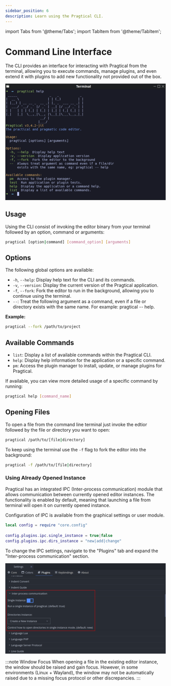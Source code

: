 ```yaml
---
sidebar_position: 6
description: Learn using the Pragtical CLI.
---
```


import Tabs from '@theme/Tabs';
import TabItem from '@theme/TabItem';

# Command Line Interface

The CLI provides an interface for interacting with Pragtical from the terminal,
allowing you to execute commands, manage plugins, and even extend it with
plugins to add new functionality not provided out of the box.

![Command Line Interface][1]

## Usage

Using the CLI consist of invoking the editor binary from your terminal followed
by an option, command or arguments:

```sh
pragtical [option|command] [command_option] [arguments]
```

## Options

The following global options are available:

* `-h`, `--help`: Display help text for the CLI and its commands.
* `-v`, `--version`: Display the current version of the Pragtical application.
* `-f`, `--fork`: Fork the editor to run in the background, allowing you to continue using the terminal.
* `--`: Treat the following argument as a command, even if a file or directory exists with the same name. For example: pragtical -- help.

**Example:**

```sh
pragtical --fork /path/to/project
```

## Available Commands

* `list`: Display a list of available commands within the Pragtical CLI.
* `help`: Display help information for the application or a specific command.
* `pm`: Access the plugin manager to install, update, or manage plugins for Pragtical.

If available, you can view more detailed usage of a specific command by running:

```sh
pragtical help [command_name]
```

## Opening Files

To open a file from the command line terminal just invoke the edtior followed
by the file or directory you want to open:

```sh
pragtical /path/to/[file|directory]
```

To keep using the terminal use the `-f` flag to fork the editor into the
background:

```sh
pragtical -f /path/to/[file|directory]
```

### Using Already Opened Instance

Pragtical has an integrated IPC (Inter-process communication) module that
allows communication between currently opened editor instances. The functionality
is enabled by default, meaning that launching a file from terminal will open it
on currently opened instance.

Configuration of IPC is available from the graphical settings or user module.

<Tabs groupId="configuration">
  <TabItem value="user-module" label="User Module">

```lua
local config = require "core.config"

config.plugins.ipc.single_instance = true|false
config.plugins.ipc.dirs_instance = "new|add|change"
```

  </TabItem>
  <TabItem value="settings-ui" label="Settings UI" default>

To change the IPC settings, navigate to the "Plugins" tab
and expand the "Inter-process communication" section.

![IPC Settings][2]

  </TabItem>
</Tabs>

:::note Window Focus
When opening a file in the existing editor instance, the window should be
raised and gain focus. However, in some environments (Linux + Wayland), the
window may not be automatically raised due to a missing focus protocol or other
discrepancies.
:::


[1]: /img/user-guide/cli.png
[2]: /img/user-guide/settings/plugins/ipc.png
